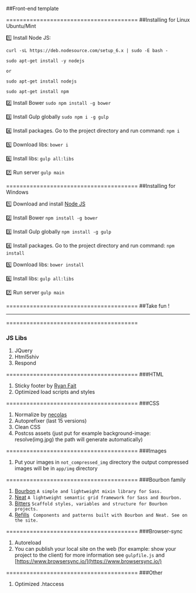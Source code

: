##Front-end template

=======================================
##Installing for Linux Ubuntu/Mint

:one: Install Node JS:

```curl -sL https://deb.nodesource.com/setup_6.x | sudo -E bash -```

```sudo apt-get install -y nodejs```

    or
    
```sudo apt-get install nodejs```

```sudo apt-get install npm```

:two: Install Bower ```sudo npm install -g bower```

:three: Install Gulp globally ```sudo npm i -g gulp```

:four: Install packages. Go to the project directory and  run command: ```npm i```

:five: Download libs: ```bower i```

:six: Install libs: ```gulp all:libs```

:seven: Run server ```gulp main```

=======================================
##Installing for Windows

:one: Download and install [Node JS](https://nodejs.org/en/)

:two: Install Bower ```npm install -g bower```

:three: Install Gulp globally ```npm install -g gulp```

:four: Install packages. Go to the project directory and  run command: ```npm install```

:five: Download libs: ```bower install```

:six: Install libs: ```gulp all:libs```

:seven: Run server ```gulp main```

=======================================
##Take fun !

------------------------------------------------------------------------------------------------------------------

=======================================
### JS Libs

1. JQuery
2. Html5shiv
3. Respond

=======================================
###HTML

1. Sticky footer by [Ryan Fait](http://ryanfait.com/resources/footer-stick-to-bottom-of-page/)
2. Optimized load scripts and styles

=======================================
###CSS

1. Normalize by [necolas](https://necolas.github.io/normalize.css/)
2. Autoprefixer (last 15 versions)
3. Clean CSS
4. Postcss assets (just put for example background-image: resolve(img.jpg) the path will generate automatically)

=======================================
###Images

1. Put your images in ```not_compressed_img``` directory the output compressed images will be in ```app/img``` directory


=======================================
###Bourbon family

1. [Bourbon](http://bourbon.io/)         ``` A simple and lightweight mixin library for Sass. ```
2. [Neat](http://neat.bourbon.io/)       ``` A lightweight semantic grid framework for Sass and Bourbon. ```
3. [Bitters](http://bitters.bourbon.io/) ``` Scaffold styles, variables and structure for Bourbon projects. ```
4. [Refills](http://refills.bourbon.io/) ``` Components and patterns built with Bourbon and Neat. See on the site.```

=======================================
###Browser-sync

1. Autoreload
2. You can publish your local site on the web (for example: show your project to the client) for more information see  ```gulpfile.js``` and [https://www.browsersync.io/](https://www.browsersync.io/)

=======================================
###Other

1. Optimized .htaccess